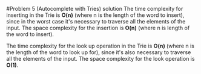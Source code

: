 #Problem 5 (Autocomplete with Tries) solution
The time complexity for inserting in the Trie is **O(n)** (where n is the length of the word to insert), since in the worst case it's necessary to traverse all the elements of the input. The space complexity for the insertion is **O(n)** (where n is length of the word to insert).

The time complexity for the look up operation in the Trie is **O(n)** (where n is the length of the word to look up for), since it's also necessary to traverse all the elements of the input. The space complexity for the look operation is **O(1)**.
